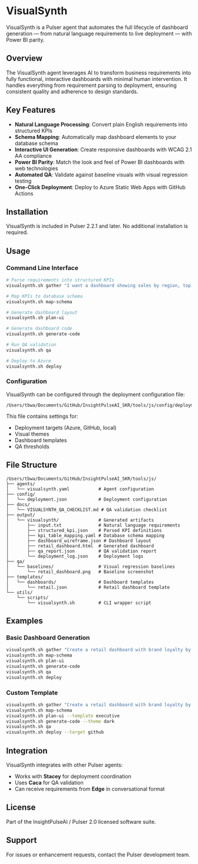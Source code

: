 # VisualSynth

VisualSynth is a Pulser agent that automates the full lifecycle of dashboard generation — from natural language requirements to live deployment — with Power BI parity.

## Overview

The VisualSynth agent leverages AI to transform business requirements into fully functional, interactive dashboards with minimal human intervention. It handles everything from requirement parsing to deployment, ensuring consistent quality and adherence to design standards.

## Key Features

- **Natural Language Processing**: Convert plain English requirements into structured KPIs
- **Schema Mapping**: Automatically map dashboard elements to your database schema
- **Interactive UI Generation**: Create responsive dashboards with WCAG 2.1 AA compliance
- **Power BI Parity**: Match the look and feel of Power BI dashboards with web technologies
- **Automated QA**: Validate against baseline visuals with visual regression testing
- **One-Click Deployment**: Deploy to Azure Static Web Apps with GitHub Actions

## Installation

VisualSynth is included in Pulser 2.2.1 and later. No additional installation is required.

## Usage

### Command Line Interface

```bash
# Parse requirements into structured KPIs
visualsynth.sh gather "I want a dashboard showing sales by region, top customers, and product performance"

# Map KPIs to database schema
visualsynth.sh map-schema

# Generate dashboard layout
visualsynth.sh plan-ui

# Generate dashboard code
visualsynth.sh generate-code

# Run QA validation
visualsynth.sh qa

# Deploy to Azure
visualsynth.sh deploy
```

### Configuration

VisualSynth can be configured through the deployment configuration file:

```
/Users/tbwa/Documents/GitHub/InsightPulseAI_SKR/tools/js/config/deployment.json
```

This file contains settings for:
- Deployment targets (Azure, GitHub, local)
- Visual themes
- Dashboard templates
- QA thresholds

## File Structure

```
/Users/tbwa/Documents/GitHub/InsightPulseAI_SKR/tools/js/
├── agents/
│   └── visualsynth.yaml           # Agent configuration
├── config/
│   └── deployment.json            # Deployment configuration
├── docs/
│   └── VISUALSYNTH_QA_CHECKLIST.md # QA validation checklist
├── output/
│   └── visualsynth/               # Generated artifacts
│       ├── input.txt              # Natural language requirements
│       ├── structured_kpi.json    # Parsed KPI definitions
│       ├── kpi_table_mapping.yaml # Database schema mapping
│       ├── dashboard_wireframe.json # Dashboard layout
│       ├── retail_dashboard.html  # Generated dashboard
│       ├── qa_report.json         # QA validation report
│       └── deployment_log.json    # Deployment logs
├── qa/
│   └── baselines/                 # Visual regression baselines
│       └── retail_dashboard.png   # Baseline screenshot
├── templates/
│   └── dashboards/                # Dashboard templates
│       └── retail.json            # Retail dashboard template
└── utils/
    └── scripts/
        └── visualsynth.sh         # CLI wrapper script
```

## Examples

### Basic Dashboard Generation

```bash
visualsynth.sh gather "Create a retail dashboard with brand loyalty by store, top-selling SKUs, and customer sentiment trends"
visualsynth.sh map-schema
visualsynth.sh plan-ui
visualsynth.sh generate-code
visualsynth.sh qa
visualsynth.sh deploy
```

### Custom Template

```bash
visualsynth.sh gather "Create a retail dashboard with brand loyalty by store, top-selling SKUs, and customer sentiment trends"
visualsynth.sh map-schema
visualsynth.sh plan-ui --template executive
visualsynth.sh generate-code --theme dark
visualsynth.sh qa
visualsynth.sh deploy --target github
```

## Integration

VisualSynth integrates with other Pulser agents:
- Works with **Stacey** for deployment coordination
- Uses **Caca** for QA validation
- Can receive requirements from **Edge** in conversational format

## License

Part of the InsightPulseAI / Pulser 2.0 licensed software suite.

## Support

For issues or enhancement requests, contact the Pulser development team.